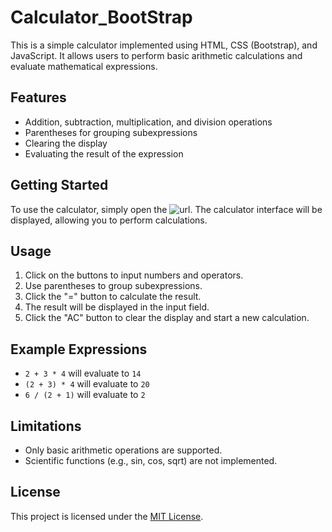 # Calculator_BootStrap


This is a simple  calculator implemented using HTML, CSS (Bootstrap), and JavaScript. It allows users to perform basic arithmetic calculations and evaluate mathematical expressions.

## Features

- Addition, subtraction, multiplication, and division operations
- Parentheses for grouping subexpressions
- Clearing the display
- Evaluating the result of the expression

## Getting Started

To use the calculator, simply open the ![url](https://shlokramteke.github.io/Calculator_BootStrap/). The calculator interface will be displayed, allowing you to perform calculations.

## Usage

1. Click on the buttons to input numbers and operators.
2. Use parentheses to group subexpressions.
3. Click the "=" button to calculate the result.
4. The result will be displayed in the input field.
5. Click the "AC" button to clear the display and start a new calculation.

## Example Expressions

- `2 + 3 * 4` will evaluate to `14`
- `(2 + 3) * 4` will evaluate to `20`
- `6 / (2 + 1)` will evaluate to `2`

## Limitations

- Only basic arithmetic operations are supported.
- Scientific functions (e.g., sin, cos, sqrt) are not implemented.


## License

This project is licensed under the [MIT License](LICENSE).
